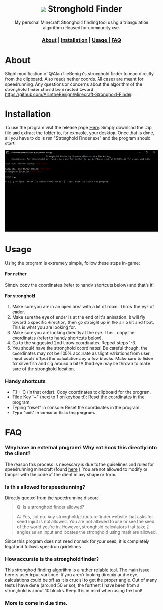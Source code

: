 <h1 align="center"><img src="img/icon.ico"/>     Stronghold Finder</h1>
<p align="center">My personal Minecraft Stronghold finding tool using a triangulation algorithm released for community use.</p>
<h3 align="center">
  <a href="#About">About</a> |
  <a href="#Installation">Installation</a> |
  <a href="#Usage">Usage |</a>
  <a href="#FAQ">FAQ</a>
</h3>

# About
Slight modification of @AlanTheBenign's stronghold finder to read directly from the clipboard. Also reads nether coords. All cases are meant for speedrunning. Any questions or concerns about the algorithm of the stronghold finder should be directed toward https://github.com/AlantheBenign/Minecraft-Stronghold-Finder.

# Installation
To use the program visit the release page [Here](https://github.com/Shockster218/Stronghold_Finder/releases/). Simply download the .zip file and extract the folder to, for exmaple, your desktop. Once that is done, all you have to do is run "Stronghold Finder.exe" and the program should start!
<p align="center">
  <img width="720" src="img/program.png">
</p>

# Usage
Using the program is extremely simple, follow these steps in-game:

#### For nether
Simply copy the coordinates (refer to handy shortcuts below) and that's it!

#### For stronghold.
1. Make sure you are in an open area with a lot of room. Throw the eye of ender.
2. Make sure the eye of ender is at the end of it's animation. It will fly toward a specific direction, then go straight up in the air a bit and float. This is what you are looking for.
3. Make sure you are looking directly at the eye. Then, copy the coordinates (refer to handy shortcuts below).
4. Go to the suggested 2nd throw coordinates. Repeat steps 1-3.
5. You should have the stronghold coordinates! Be careful though, the coordinates may not be 100% accurate as slight variations from user input could offput the calculations by a few blocks. Make sure to listen for silverfish and dig around a bit! A third eye may be thrown to make sure of the stronghold location.

### Handy shortcuts
- F3 + C (in that order): Copy coordinates to clipboard for the program.
- Tilde Key "~" (next to 1 on keyboard): Reset the coordinates in the program.
- Typing "reset" in console: Reset the coordinates in the program.
- Type "exit" in console: Exits the program.

# FAQ 

### Why have an external program? Why not hook this directly into the client?
The reason this process is necessary is due to the guidelines and rules for speedrunning minecraft (found [here](https://docs.google.com/document/d/1A7NtP7LegD7SYjho54gQDSlJkYZlofndjw2COu00yMU/edit) ). You are not allowed to modify or tamper with the code of the client in any shape or form.

### Is this allowed for speedrunning?
Directly quoted from the speedrunning discord

> Q: Is a stronghold finder allowed?

>A: Yes, but no. Any stronghold/structure finder website that asks for seed input is not allowed. You are not allowed to use or see the seed of the world you’re in. However, stronghold calculators that take 2 angles as an input and locates the stronghold using math are allowed.

Since this program does not need nor ask for your seed, it is completely legal and follows speedrun guidelines.

### How accurate is the stronghold finder?
This stronghold finding algorithm is a rather reliable tool. The main issue here is user input variance. If you aren't looking directly at the eye, calculations could be off as it is crucial to get the proper angle. Out of many tests I have done (around 50 or so), the furthest I have been from a stronghold is about 10 blocks. Keep this in mind when using the tool!

### More to come in due time.